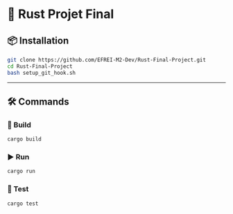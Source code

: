 # 🦀 Rust Projet Final

## 📦 Installation

```bash
git clone https://github.com/EFREI-M2-Dev/Rust-Final-Project.git
cd Rust-Final-Project
bash setup_git_hook.sh
```

---

## 🛠️ Commands

### 🔨 Build

```bash
cargo build
```

### ▶️ Run

```bash
cargo run
```

### 🧪 Test

```bash
cargo test
```
